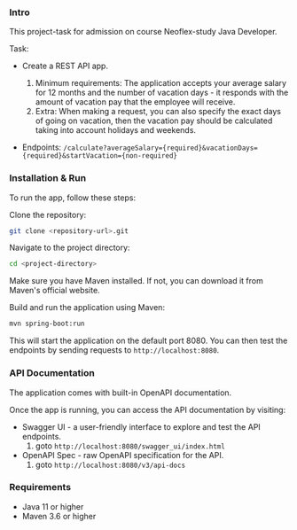 ### Intro

This project-task for admission on course Neoflex-study Java Developer.

Task:
- Create a REST API app.
    1. Minimum requirements: The application accepts your average salary for 12 months and the number of vacation days - it responds with the amount of vacation pay that the employee will receive.
    2. Extra: When making a request, you can also specify the exact days of going on vacation, then the vacation pay should be calculated taking into account holidays and weekends.

- Endpoints:
        `/calculate?averageSalary={required}&vacationDays={required}&startVacation={non-required}`

### Installation & Run

To run the app, follow these steps:

Clone the repository:
```bash
git clone <repository-url>.git
```

Navigate to the project directory:
```bash
cd <project-directory>
```

Make sure you have Maven installed. If not, you can download it from Maven's official website.

Build and run the application using Maven:
```bash
mvn spring-boot:run
```

This will start the application on the default port 8080. You can then test the endpoints by sending requests to `http://localhost:8080`.

### API Documentation

The application comes with built-in OpenAPI documentation.

Once the app is running, you can access the API documentation by visiting:
- Swagger UI - a user-friendly interface to explore and test the API endpoints.
    1. goto `http://localhost:8080/swagger_ui/index.html`
- OpenAPI Spec - raw OpenAPI specification for the API.
    1. goto `http://localhost:8080/v3/api-docs`

### Requirements
- Java 11 or higher
- Maven 3.6 or higher